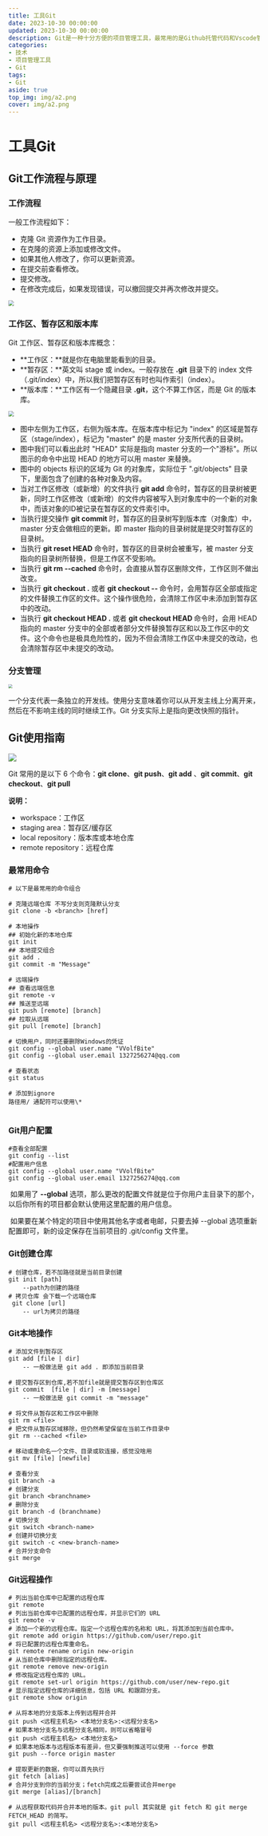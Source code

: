 ```yaml
---
title: 工具Git
date: 2023-10-30 00:00:00
updated: 2023-10-30 00:00:00
description: Git是一种十分方便的项目管理工具，最常用的是Github托管代码和Vscode管理差异
categories:
- 技术
- 项目管理工具
- Git
tags:
- Git 
aside: true
top_img: img/a2.png
cover: img/a2.png
---
```


# 工具Git

## Git工作流程与原理

### 工作流程

一般工作流程如下：

- 克隆 Git 资源作为工作目录。
- 在克隆的资源上添加或修改文件。
- 如果其他人修改了，你可以更新资源。
- 在提交前查看修改。
- 提交修改。
- 在修改完成后，如果发现错误，可以撤回提交并再次修改并提交。

<img src="\asset\git-process.png" style="zoom:67%;" />

### 工作区、暂存区和版本库

Git 工作区、暂存区和版本库概念：

- **工作区：**就是你在电脑里能看到的目录。
- **暂存区：**英文叫 stage 或 index。一般存放在 **.git** 目录下的 index 文件（.git/index）中，所以我们把暂存区有时也叫作索引（index）。
- **版本库：**工作区有一个隐藏目录 **.git**，这个不算工作区，而是 Git 的版本库。

<img src="\asset\git-workspaace.jpg" style="zoom: 67%;" />

- 图中左侧为工作区，右侧为版本库。在版本库中标记为 "index" 的区域是暂存区（stage/index），标记为 "master" 的是 master 分支所代表的目录树。
- 图中我们可以看出此时 "HEAD" 实际是指向 master 分支的一个"游标"。所以图示的命令中出现 HEAD 的地方可以用 master 来替换。
- 图中的 objects 标识的区域为 Git 的对象库，实际位于 ".git/objects" 目录下，里面包含了创建的各种对象及内容。
- 当对工作区修改（或新增）的文件执行 **git add** 命令时，暂存区的目录树被更新，同时工作区修改（或新增）的文件内容被写入到对象库中的一个新的对象中，而该对象的ID被记录在暂存区的文件索引中。
- 当执行提交操作 **git commit** 时，暂存区的目录树写到版本库（对象库）中，master 分支会做相应的更新。即 master 指向的目录树就是提交时暂存区的目录树。
- 当执行 **git reset HEAD** 命令时，暂存区的目录树会被重写，被 master 分支指向的目录树所替换，但是工作区不受影响。
- 当执行 **git rm --cached <file>** 命令时，会直接从暂存区删除文件，工作区则不做出改变。
- 当执行 **git checkout .** 或者 **git checkout -- <file>** 命令时，会用暂存区全部或指定的文件替换工作区的文件。这个操作很危险，会清除工作区中未添加到暂存区中的改动。
- 当执行 **git checkout HEAD .** 或者 **git checkout HEAD <file>** 命令时，会用 HEAD 指向的 master 分支中的全部或者部分文件替换暂存区和以及工作区中的文件。这个命令也是极具危险性的，因为不但会清除工作区中未提交的改动，也会清除暂存区中未提交的改动。

### 分支管理

<img src="\asset\git-brance.svg" style="zoom: 50%;" />

​	一个分支代表一条独立的开发线。使用分支意味着你可以从开发主线上分离开来，然后在不影响主线的同时继续工作。Git 分支实际上是指向更改快照的指针。

## Git使用指南

<img src="\asset\git-command.jpg"  />

Git 常用的是以下 6 个命令：**git clone**、**git push**、**git add** 、**git commit**、**git checkout**、**git pull**

**说明：**

- workspace：工作区
- staging area：暂存区/缓存区
- local repository：版本库或本地仓库
- remote repository：远程仓库

### 最常用命令

```shell
# 以下是最常用的命令组合

# 克隆远端仓库 不写分支则克隆默认分支
git clone -b <branch> [href]

# 本地操作
## 初始化新的本地仓库
git init
## 本地提交组合
git add .
git commit -m "Message"

# 远端操作
## 查看远端信息
git remote -v
## 推送至远端
git push [remote] [branch]
## 拉取从远端
git pull [remote] [branch]

# 切换用户，同时还要删除Windows的凭证
git config --global user.name "VVolfBite"
git config --global user.email 1327256274@qq.com

# 查看状态
git status 

# 添加到ignore
路径用/ 通配符可以使用\*


```

### Git用户配置

```shell
#查看全部配置
git config --list 
#配置用户信息
git config --global user.name "VVolfBite"
git config --global user.email 1327256274@qq.com
```

​	如果用了 **--global** 选项，那么更改的配置文件就是位于你用户主目录下的那个，以后你所有的项目都会默认使用这里配置的用户信息。

​	如果要在某个特定的项目中使用其他名字或者电邮，只要去掉 --global 选项重新配置即可，新的设定保存在当前项目的 .git/config 文件里。

### Git创建仓库

```shell
# 创建仓库，若不加路径就是当前目录创建
git init [path]
	--path为创建的路径
# 拷贝仓库 会下载一个远端仓库
 git clone [url]
 	-- url为拷贝的路径
```

### Git本地操作

```shell
# 添加文件到暂存区
git add [file | dir]
	-- 一般做法是 git add . 即添加当前目录
	
# 提交暂存区到仓库,若不加file就是提交暂存区到仓库区
git commit  [file | dir] -m [message]
	-- 一般做法是 git commit -m "message" 
	
# 将文件从暂存区和工作区中删除
git rm <file>
# 把文件从暂存区域移除，但仍然希望保留在当前工作目录中
git rm --cached <file>

# 移动或重命名一个文件、目录或软连接，感觉没啥用
git mv [file] [newfile]

# 查看分支
git branch -a
# 创建分支
git branch <branchname>
# 删除分支
git branch -d (branchname)
# 切换分支
git switch <branch-name>
# 创建并切换分支
git switch -c <new-branch-name>
# 合并分支命令
git merge 
```

### Git远程操作

```shell
# 列出当前仓库中已配置的远程仓库
git remote
# 列出当前仓库中已配置的远程仓库，并显示它们的 URL
git remote -v
# 添加一个新的远程仓库。指定一个远程仓库的名称和 URL，将其添加到当前仓库中。
git remote add origin https://github.com/user/repo.git
# 将已配置的远程仓库重命名。
git remote rename origin new-origin
# 从当前仓库中删除指定的远程仓库。
git remote remove new-origin
# 修改指定远程仓库的 URL。
git remote set-url origin https://github.com/user/new-repo.git
# 显示指定远程仓库的详细信息，包括 URL 和跟踪分支。
git remote show origin

# 从将本地的分支版本上传到远程并合并
git push <远程主机名> <本地分支名>:<远程分支名>
# 如果本地分支名与远程分支名相同，则可以省略冒号
git push <远程主机名> <本地分支名>
# 如果本地版本与远程版本有差异，但又要强制推送可以使用 --force 参数
git push --force origin master

# 提取更新的数据，你可以首先执行
git fetch [alias]
# 合并分支到你的当前分支；fetch完成之后要尝试合并merge
git merge [alias]/[branch]

# 从远程获取代码并合并本地的版本。git pull 其实就是 git fetch 和 git merge FETCH_HEAD 的简写。
git pull <远程主机名> <远程分支名>:<本地分支名>
```

